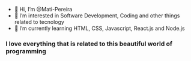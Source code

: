 - 👋 Hi, I’m @Mati-Pereira
- 👀 I’m interested in Software Development, Coding and other things related to tecnology
- 🌱 I’m currently learning HTML, CSS, Javascript, React.js and Node.js 

### I love everything that is related to this beautiful world of programming

<!---
Mati-Pereira/Mati-Pereira is a ✨ special ✨ repository because its `README.md` (this file) appears on your GitHub profile.
You can click the Preview link to take a look at your changes.
--->
